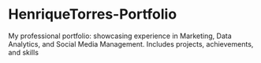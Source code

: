 # HenriqueTorres-Portfolio
My professional portfolio: showcasing experience in Marketing, Data Analytics, and Social Media Management. Includes projects, achievements, and skills

